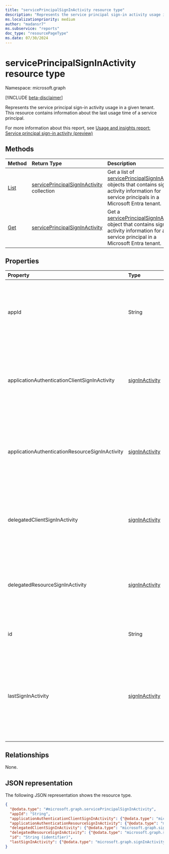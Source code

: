```yaml
---
title: "servicePrincipalSignInActivity resource type"
description: "Represents the service principal sign-in activity usage in a given tenant."
ms.localizationpriority: medium
author: "madansr7"
ms.subservice: "reports"
doc_type: "resourcePageType"
ms.date: 07/30/2024
---
```


# servicePrincipalSignInActivity resource type

Namespace: microsoft.graph

[!INCLUDE [beta-disclaimer](../../includes/beta-disclaimer.md)]

Represents the service principal sign-in activity usage in a given tenant. This resource contains information about the last usage time of a service principal.

For more information about this report, see [Usage and insights report: Service principal sign-in activity (preview)](/entra/identity/monitoring-health/concept-usage-insights-report?tabs=microsoft-entra-admin-center#service-principal-sign-in-activity-preview)

## Methods

| Method                                                                               | Return Type                                                                                 | Description                                                                   |
| :----------------------------------------------------------------------------------- | :------------------------------------------------------------------------------------------ | :---------------------------------------------------------------------------- |
| [List](../api/reportroot-list-serviceprincipalsigninactivities.md) | [servicePrincipalSignInActivity](../resources/serviceprincipalsigninactivity.md) collection | Get a list of [servicePrincipalSignInActivity](../resources/serviceprincipalsigninactivity.md) objects that contains sign-in activity information for service principals in a Microsoft Entra tenant.                    |
| [Get](../api/serviceprincipalsigninactivity-get.md)   | [servicePrincipalSignInActivity](../resources/serviceprincipalsigninactivity.md)            | Get a [servicePrincipalSignInActivity](../resources/serviceprincipalsigninactivity.md) object that contains sign-in activity information for a service principal in a Microsoft Entra tenant. |

## Properties

| Property                                        | Type                                             | Description                                                                                                                                     |
| :---------------------------------------------- | :----------------------------------------------- | :---------------------------------------------------------------------------------------------------------------------------------------------- |
| appId                                           | String                                           | The globally unique **appId** (also called *client ID* on the Microsoft Entra admin center) of the credentialed resource application.                                                                                                             |
| applicationAuthenticationClientSignInActivity   | [signInActivity](../resources/signinactivity.md) | The sign-in activity of the application in a app-only authentication flow (app-to-app tokens) where the application acts like a client.              |
| applicationAuthenticationResourceSignInActivity | [signInActivity](../resources/signinactivity.md) | The sign-in activity of the application in a app-only authentication flow (app-to-app tokens) where the application acts like a resource.            |
| delegatedClientSignInActivity                   | [signInActivity](../resources/signinactivity.md) | The sign-in activity of the application in a delegated flow (user sign-in) where the application acts like a client.                       |
| delegatedResourceSignInActivity                 | [signInActivity](../resources/signinactivity.md) | The sign-in activity of the application in a delegated flow (user sign-in) where the application acts like a resource.                     |
| id                                              | String                                           | The unique ID for each service principal sign-in event.                                                                                         |
| lastSignInActivity                              | [signInActivity](../resources/signinactivity.md) | The most recent sign-in activity of the application across delegated or app-only flows where the application is used either as a client or resource. |


## Relationships

None.

## JSON representation

The following JSON representation shows the resource type.

<!-- {
  "blockType": "resource",
  "keyProperty": "id",
  "@odata.type": "microsoft.graph.servicePrincipalSignInActivity",
  "baseType": "microsoft.graph.entity",
  "openType": false
}
-->
```json
{
  "@odata.type": "#microsoft.graph.servicePrincipalSignInActivity",
  "appId": "String",
  "applicationAuthenticationClientSignInActivity": {"@odata.type": "microsoft.graph.signInActivity"},
  "applicationAuthenticationResourceSignInActivity": {"@odata.type": "microsoft.graph.signInActivity"},
  "delegatedClientSignInActivity": {"@odata.type": "microsoft.graph.signInActivity"},
  "delegatedResourceSignInActivity": {"@odata.type": "microsoft.graph.signInActivity"},
  "id": "String (identifier)",
  "lastSignInActivity": {"@odata.type": "microsoft.graph.signInActivity"}
}
```
